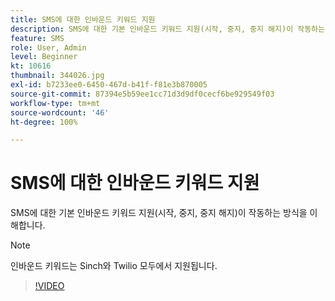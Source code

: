 ```yaml
---
title: SMS에 대한 인바운드 키워드 지원
description: SMS에 대한 기본 인바운드 키워드 지원(시작, 중지, 중지 해지)이 작동하는 방식을 이해합니다.
feature: SMS
role: User, Admin
level: Beginner
kt: 10616
thumbnail: 344026.jpg
exl-id: b7233ee0-6450-467d-b41f-f81e3b870005
source-git-commit: 87394e5b59ee1cc71d3d9df0cecf6be929549f03
workflow-type: tm+mt
source-wordcount: '46'
ht-degree: 100%

---
```


# SMS에 대한 인바운드 키워드 지원

SMS에 대한 기본 인바운드 키워드 지원(시작, 중지, 중지 해지)이 작동하는 방식을 이해합니다.

>[!NOTE]
>
>인바운드 키워드는 Sinch와 Twilio 모두에서 지원됩니다.

>[!VIDEO](https://video.tv.adobe.com/v/344026?quality=12&learn=on)
